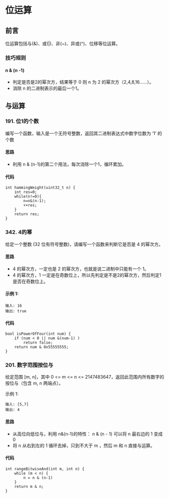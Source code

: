 # 位运算
## 前言
位运算包括与(&)、或(|)、非(~)、异或(^)、位移等位运算。

### 技巧规则
#### n & (n -1)
- 判定是否是2的幂次方，结果等于 0 则 n 为 2 的幂次方（2,4,8,16……）。
- 消除 n 的二进制表示的最后一个1。

## 与运算
### 191. 位1的个数
编写一个函数，输入是一个无符号整数，返回其二进制表达式中数字位数为 ‘1’ 的个数

#### 思路
- 利用 n & (n-1)的第二个用法，每次消除一个1，循环累加。

#### 代码
```
int hammingWeight(uint32_t n) {
    int res=0;
    while(n!=0){
        n=n&(n-1);
        ++res;
    }
    return res;
}
```
### 342. 4的幂
给定一个整数 (32 位有符号整数)，请编写一个函数来判断它是否是 4 的幂次方。

#### 思路
- 4 的幂次方，一定也是 2 的幂次方，也就是说二进制中只能有一个 1。
- 4 的幂次方，1 一定是在奇数位上，所以先判定是不是2的幂次方，然后判定1是否在奇数位上。

#### 示例 1:
```
输入: 16
输出: true
```

#### 代码
```
bool isPowerOfFour(int num) {
    if (num < 0 || num &(num-1) )
        return false;
    return num & 0x55555555;
}
```

### 201. 数字范围按位与
给定范围 [m, n]，其中 0 <= m <= n <= 2147483647，返回此范围内所有数字的按位与（包含 m, n 两端点）。

示例 1: 
```
输入: [5,7]
输出: 4
```

#### 思路
- 从高位向低位与，利用 n&(n-1)的特性： n & (n - 1) 可以将 n 最右边的 1 变成 0
- 将 n 从右到左的 1 循环去掉，只到不大于 m ，然后 m 和 n 直接与运算。

#### 代码
```
int rangeBitwiseAnd(int m, int n) {
	while (m < n) {
		n = n & (n-1)
	}
	return m & n;
}
```

